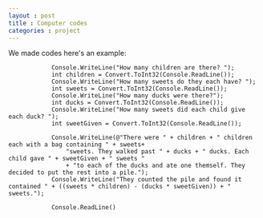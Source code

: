 ```yaml
---
layout : post
title : Computer codes
categories : project 
---
```

We made codes here's an example:
               
                Console.WriteLine("How many children are there? ");
                int children = Convert.ToInt32(Console.ReadLine());
                Console.WriteLine("How many sweets do they each have? ");
                int sweets = Convert.ToInt32(Console.ReadLine());
                Console.WriteLine("How many ducks were there?");
                int ducks = Convert.ToInt32(Console.ReadLine());
                Console.WriteLine("How many sweets did each child give each duck? ");
                int sweetGiven = Convert.ToInt32(Console.ReadLine());

                Console.WriteLine(@"There were " + children + " children each with a bag containing " + sweets+
                    "sweets. They walked past " + ducks + " ducks. Each child gave " + sweetGiven + " sweets "
                    + "to each of the ducks and ate one themself. They decided to put the rest into a pile.");
                Console.WriteLine("They counted the pile and found it contained " + ((sweets * children) - (ducks * sweetGiven)) + " sweets.");
                
                Console.ReadLine()
